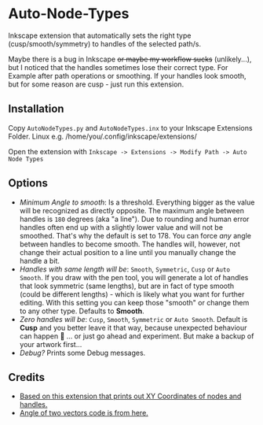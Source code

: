 # Auto-Node-Types
Inkscape extension that automatically sets the right type (cusp/smooth/symmetry) to handles of the selected path/s.

Maybe there is a bug in Inkscape ~~or maybe my workflow sucks~~ (unlikely...), but I noticed that the handles sometimes lose their correct type.
For Example after path operations or smoothing.
If your handles look smooth, but for some reason are cusp - just run this extension.

## Installation
Copy `AutoNodeTypes.py` and `AutoNodeTypes.inx` to your Inkscape Extensions Folder.
Linux e.g. /home/you/.config/inkscape/extensions/

Open the extension with `Inkscape -> Extensions -> Modify Path -> Auto Node Types`

## Options
- _Minimum Angle to smooth_: Is a threshold. Everything bigger as the value will be recognized as directly opposite. The maximum angle between handles is `180` degrees (aka "a line"). Due to rounding and human error handles often end up with a slightly lower value and will not be smoothed. That's why the default is set to 178. You can force *any* angle between handles to become smooth. The handles will, however, not change their actual position to a line until you manually change the handle a bit.
- _Handles with same length will be_: `Smooth`, `Symmetric`, `Cusp` or `Auto Smooth`. If you draw with the pen tool, you will generate a lot of handles that look symmetric (same lengths), but are in fact of type smooth (could be different lengths) - which is likely what you want for further editing. With this setting you can keep those "smooth" or change them to any other type. Defaults to **Smooth**.
- _Zero handles will be_: `Cusp`, `Smooth`, `Symmetric` or `Auto Smooth`. Default is **Cusp** and you better leave it that way, because unexpected behaviour can happen :dancers: ... or just go ahead and experiment. But make a backup of your artwork first...
- _Debug?_ Prints some Debug messages.

## Credits
- [Based on this extension that prints out XY Coordinates of nodes and handles.](http://www.inkscapeforum.com/viewtopic.php?t=8826#p32088)
- [Angle of two vectors code is from here.](https://stackoverflow.com/questions/2827393/angles-between-two-n-dimensional-vectors-in-python#13849249)
